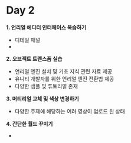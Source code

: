 
# Day 2
**1. 언리얼 에디터 인터페이스 복습하기**    

- 디테일 패널
- 

**2. 오브젝트 트랜스폼 실습**   

- 언리얼 엔진 설치 및 기초 지식 관련 자료 제공
- 유니티 개발자를 위한 언리얼 엔진 전환법 제공
- 다양한 샘플 및 튜토리얼 존재

**3. 머티리얼 교체 및 색상 변경하기**

- 다양한 주제에 해당하는 여러 영상이 업로드 된 상태

**4. 간단한 월드 꾸미기**

- 
